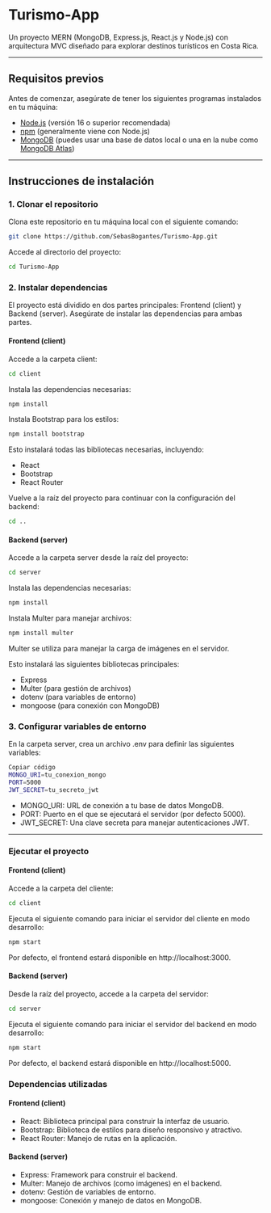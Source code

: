 # Turismo-App

Un proyecto MERN (MongoDB, Express.js, React.js y Node.js) con arquitectura MVC diseñado para explorar destinos turísticos en Costa Rica.

---

## Requisitos previos

Antes de comenzar, asegúrate de tener los siguientes programas instalados en tu máquina:

- [Node.js](https://nodejs.org/) (versión 16 o superior recomendada)
- [npm](https://www.npmjs.com/) (generalmente viene con Node.js)
- [MongoDB](https://www.mongodb.com/) (puedes usar una base de datos local o una en la nube como [MongoDB Atlas](https://www.mongodb.com/atlas))

---

## Instrucciones de instalación

### 1. Clonar el repositorio

Clona este repositorio en tu máquina local con el siguiente comando:

```bash
git clone https://github.com/SebasBogantes/Turismo-App.git
```

Accede al directorio del proyecto:

```bash
cd Turismo-App
```

### 2. Instalar dependencias
El proyecto está dividido en dos partes principales: Frontend (client) y Backend (server). Asegúrate de instalar las dependencias para ambas partes.

#### Frontend (client)
Accede a la carpeta client:

```bash
cd client
```

Instala las dependencias necesarias:
```bash
npm install
```
Instala Bootstrap para los estilos:

```bash
npm install bootstrap
```
Esto instalará todas las bibliotecas necesarias, incluyendo:

- React
- Bootstrap
- React Router

Vuelve a la raíz del proyecto para continuar con la configuración del backend:

```bash
cd ..
```

#### Backend (server)
Accede a la carpeta server desde la raíz del proyecto:

```bash
cd server
```
Instala las dependencias necesarias:

```bash
npm install
```

Instala Multer para manejar archivos:

```bash
npm install multer
```
Multer se utiliza para manejar la carga de imágenes en el servidor.

Esto instalará las siguientes bibliotecas principales:

- Express
- Multer (para gestión de archivos)
- dotenv (para variables de entorno)
- mongoose (para conexión con MongoDB)


### 3. Configurar variables de entorno
En la carpeta server, crea un archivo .env para definir las siguientes variables:

```bash
Copiar código
MONGO_URI=tu_conexion_mongo
PORT=5000
JWT_SECRET=tu_secreto_jwt
``` 
- MONGO_URI: URL de conexión a tu base de datos MongoDB.
- PORT: Puerto en el que se ejecutará el servidor (por defecto 5000).
- JWT_SECRET: Una clave secreta para manejar autenticaciones JWT.

---

### Ejecutar el proyecto
#### Frontend (client)
Accede a la carpeta del cliente:

```bash
cd client
```
Ejecuta el siguiente comando para iniciar el servidor del cliente en modo desarrollo:

```bash
npm start
```
Por defecto, el frontend estará disponible en http://localhost:3000.

#### Backend (server)
Desde la raíz del proyecto, accede a la carpeta del servidor:

```bash
cd server
```
Ejecuta el siguiente comando para iniciar el servidor del backend en modo desarrollo:

```bash
npm start
```
Por defecto, el backend estará disponible en http://localhost:5000.



### Dependencias utilizadas
#### Frontend (client)
- React: Biblioteca principal para construir la interfaz de usuario.
- Bootstrap: Biblioteca de estilos para diseño responsivo y atractivo.
- React Router: Manejo de rutas en la aplicación.
#### Backend (server)
- Express: Framework para construir el backend.
- Multer: Manejo de archivos (como imágenes) en el backend.
- dotenv: Gestión de variables de entorno.
- mongoose: Conexión y manejo de datos en MongoDB.


